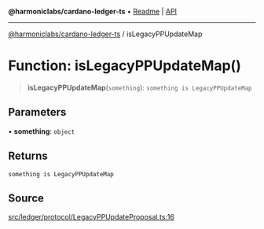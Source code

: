 **@harmoniclabs/cardano-ledger-ts** • [Readme](../README.md) \| [API](../globals.md)

***

[@harmoniclabs/cardano-ledger-ts](../README.md) / isLegacyPPUpdateMap

# Function: isLegacyPPUpdateMap()

> **isLegacyPPUpdateMap**(`something`): `something is LegacyPPUpdateMap`

## Parameters

• **something**: `object`

## Returns

`something is LegacyPPUpdateMap`

## Source

[src/ledger/protocol/LegacyPPUpdateProposal.ts:16](https://github.com/HarmonicLabs/cardano-ledger-ts/blob/d1659b0/src/ledger/protocol/LegacyPPUpdateProposal.ts#L16)
